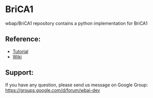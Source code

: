 # BriCA1

wbap/BriCA1 repository contains a python implementation for BriCA1

## Reference:
* [Tutorial](http://wbap.github.io/BriCA1/)
* [Wiki](http://wba-initiative.org/wiki/en/brica)

## Support:
If you have any question, please send us message on Google Group:  
https://groups.google.com/d/forum/wbai-dev
